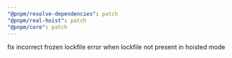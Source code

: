 ```yaml
---
"@pnpm/resolve-dependencies": patch
"@pnpm/real-hoist": patch
"@pnpm/core": patch
---
```


fix incorrect frozen lockfile error when lockfile not present in hoisted mode

